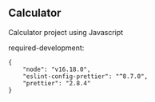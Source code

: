 ## Calculator

Calculator project using Javascript

required-development:

```
{
    "node": "v16.18.0",
    "eslint-config-prettier": "^8.7.0",
    "prettier": "2.8.4"
}
```
